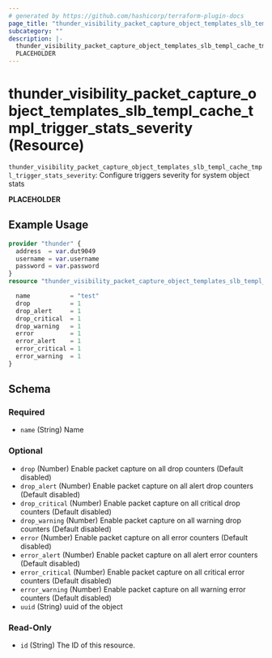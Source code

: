 ```yaml
---
# generated by https://github.com/hashicorp/terraform-plugin-docs
page_title: "thunder_visibility_packet_capture_object_templates_slb_templ_cache_tmpl_trigger_stats_severity Resource - terraform-provider-thunder"
subcategory: ""
description: |-
  thunder_visibility_packet_capture_object_templates_slb_templ_cache_tmpl_trigger_stats_severity: Configure triggers severity for system object stats
  PLACEHOLDER
---
```


# thunder_visibility_packet_capture_object_templates_slb_templ_cache_tmpl_trigger_stats_severity (Resource)

`thunder_visibility_packet_capture_object_templates_slb_templ_cache_tmpl_trigger_stats_severity`: Configure triggers severity for system object stats

__PLACEHOLDER__

## Example Usage

```terraform
provider "thunder" {
  address  = var.dut9049
  username = var.username
  password = var.password
}
resource "thunder_visibility_packet_capture_object_templates_slb_templ_cache_tmpl_trigger_stats_severity" "thunder_visibility_packet_capture_object_templates_slb_templ_cache_tmpl_trigger_stats_severity" {

  name           = "test"
  drop           = 1
  drop_alert     = 1
  drop_critical  = 1
  drop_warning   = 1
  error          = 1
  error_alert    = 1
  error_critical = 1
  error_warning  = 1
}
```

<!-- schema generated by tfplugindocs -->
## Schema

### Required

- `name` (String) Name

### Optional

- `drop` (Number) Enable packet capture on all drop counters (Default disabled)
- `drop_alert` (Number) Enable packet capture on all alert drop counters (Default disabled)
- `drop_critical` (Number) Enable packet capture on all critical drop counters (Default disabled)
- `drop_warning` (Number) Enable packet capture on all warning drop counters (Default disabled)
- `error` (Number) Enable packet capture on all error counters (Default disabled)
- `error_alert` (Number) Enable packet capture on all alert error counters (Default disabled)
- `error_critical` (Number) Enable packet capture on all critical error counters (Default disabled)
- `error_warning` (Number) Enable packet capture on all warning error counters (Default disabled)
- `uuid` (String) uuid of the object

### Read-Only

- `id` (String) The ID of this resource.


